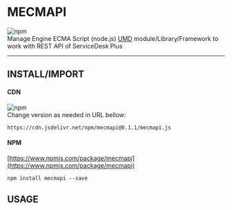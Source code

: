 # MECMAPI
![npm](https://img.shields.io/npm/v/mecmapi?label=npm%40latest&logo=MECMAPI)  
Manage Engine ECMA Script (node.js) [UMD](https://github.com/umdjs/umd) module/Library/Framework to work with REST API of ServiceDesk Plus




---

## INSTALL/IMPORT
#### CDN
![npm](https://img.shields.io/npm/v/mecmapi?label=MECMAPI%40latest&logo=MECMAPI)  
Change version as needed in URL bellow:
```
https://cdn.jsdelivr.net/npm/mecmapi@0.1.1/mecmapi.js
```
#### NPM
[https://www.npmjs.com/package/mecmapi](https://www.npmjs.com/package/mecmapi)  
```
npm install mecmapi --save
```
## USAGE